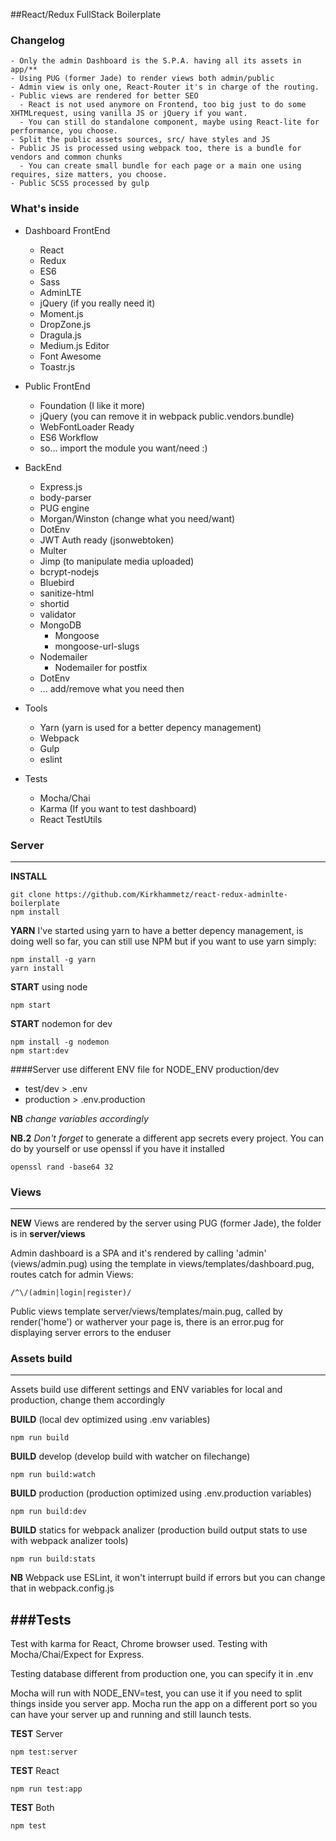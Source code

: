 ##React/Redux FullStack Boilerplate

### Changelog

    - Only the admin Dashboard is the S.P.A. having all its assets in app/**
    - Using PUG (former Jade) to render views both admin/public
    - Admin view is only one, React-Router it's in charge of the routing.
    - Public views are rendered for better SEO
      - React is not used anymore on Frontend, too big just to do some XHTMLrequest, using vanilla JS or jQuery if you want.
      - You can still do standalone component, maybe using React-lite for performance, you choose.
    - Split the public assets sources, src/ have styles and JS
    - Public JS is processed using webpack too, there is a bundle for vendors and common chunks
      - You can create small bundle for each page or a main one using requires, size matters, you choose.
    - Public SCSS processed by gulp

### What's inside

- Dashboard FrontEnd
  - React
  - Redux
  - ES6
  - Sass
  - AdminLTE
  - jQuery (if you really need it)
  - Moment.js
  - DropZone.js
  - Dragula.js
  - Medium.js Editor
  - Font Awesome
  - Toastr.js

- Public FrontEnd
  - Foundation (I like it more)
  - jQuery (you can remove it in webpack public.vendors.bundle)
  - WebFontLoader Ready
  - ES6 Workflow
  - so... import the module you want/need :)

- BackEnd
  - Express.js
  - body-parser
  - PUG engine
  - Morgan/Winston (change what you need/want)
  - DotEnv
  - JWT Auth ready (jsonwebtoken)
  - Multer
  - Jimp (to manipulate media uploaded)
  - bcrypt-nodejs
  - Bluebird
  - sanitize-html
  - shortid
  - validator
  - MongoDB
    - Mongoose
    - mongoose-url-slugs
  - Nodemailer
    - Nodemailer for postfix
  - DotEnv
  - ... add/remove what you need then

- Tools
  - Yarn (yarn is used for a better depency management)
  - Webpack
  - Gulp
  - eslint

- Tests
  - Mocha/Chai
  - Karma (If you want to test dashboard)
  - React TestUtils



### Server
------

**INSTALL**

    git clone https://github.com/Kirkhammetz/react-redux-adminlte-boilerplate
    npm install

**YARN**
I've started using yarn to have a better depency management, is doing well so far, you can still use NPM but if you want to use yarn simply:

    npm install -g yarn
    yarn install

**START** using node

    npm start

**START** nodemon for dev

    npm install -g nodemon
    npm start:dev



####Server use different ENV file for NODE_ENV production/dev


  - test/dev > .env
  - production > .env.production

__NB__ *change variables accordingly*

__NB.2__ _Don't forget_ to generate a different app secrets every project.
You can do by yourself or use openssl if you have it installed

    openssl rand -base64 32

### Views
------

**NEW**
Views are rendered by the server using PUG (former Jade), the folder is in **server/views**

Admin dashboard is a SPA and it's rendered by calling 'admin' (views/admin.pug) using the template in views/templates/dashboard.pug, routes catch for admin Views:

    /^\/(admin|login|register)/

Public views template server/views/templates/main.pug, called by render('home') or watherver your page is, there is an error.pug for displaying server errors to the enduser

### Assets build
------

Assets build use different settings and ENV variables for local and production,
change them accordingly

**BUILD** (local dev optimized using .env variables)

    npm run build

**BUILD** develop (develop build with watcher on filechange)

    npm run build:watch

**BUILD** production (production optimized using .env.production variables)

    npm run build:dev

**BUILD** statics for webpack analizer (production build output stats to use with webpack analizer tools)

    npm run build:stats


**NB** Webpack use ESLint, it won't interrupt build if errors but you can change that in webpack.config.js

###Tests
--------

Test with karma for React, Chrome browser used.
Testing with Mocha/Chai/Expect for Express.

Testing database different from production one, you can specify it in .env

Mocha will run with NODE_ENV=test, you can use it if you need to split things inside you server app.
Mocha run the app on a different port so you can have your server up and running and still launch tests.

**TEST** Server

    npm test:server

**TEST** React

    npm run test:app

**TEST** Both

    npm test

